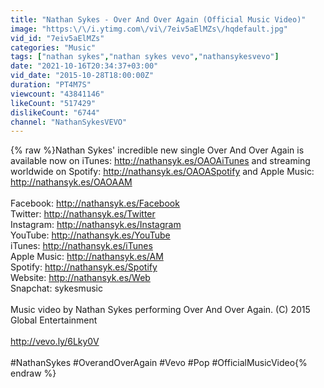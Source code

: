 ```yaml
---
title: "Nathan Sykes - Over And Over Again (Official Music Video)"
image: "https:\/\/i.ytimg.com\/vi\/7eiv5aElMZs\/hqdefault.jpg"
vid_id: "7eiv5aElMZs"
categories: "Music"
tags: ["nathan sykes","nathan sykes vevo","nathansykesvevo"]
date: "2021-10-16T20:34:37+03:00"
vid_date: "2015-10-28T18:00:00Z"
duration: "PT4M7S"
viewcount: "43841146"
likeCount: "517429"
dislikeCount: "6744"
channel: "NathanSykesVEVO"
---
```

{% raw %}Nathan Sykes' incredible new single Over And Over Again is available now on iTunes: <a rel="nofollow" target="blank" href="http://nathansyk.es/OAOAiTunes">http://nathansyk.es/OAOAiTunes</a> and streaming worldwide on Spotify: <a rel="nofollow" target="blank" href="http://nathansyk.es/OAOASpotify">http://nathansyk.es/OAOASpotify</a> and Apple Music: <a rel="nofollow" target="blank" href="http://nathansyk.es/OAOAAM">http://nathansyk.es/OAOAAM</a><br /> <br />Facebook: <a rel="nofollow" target="blank" href="http://nathansyk.es/Facebook">http://nathansyk.es/Facebook</a><br />Twitter: <a rel="nofollow" target="blank" href="http://nathansyk.es/Twitter">http://nathansyk.es/Twitter</a><br />Instagram: <a rel="nofollow" target="blank" href="http://nathansyk.es/Instagram">http://nathansyk.es/Instagram</a><br />YouTube: <a rel="nofollow" target="blank" href="http://nathansyk.es/YouTube">http://nathansyk.es/YouTube</a><br />iTunes:  <a rel="nofollow" target="blank" href="http://nathansyk.es/iTunes">http://nathansyk.es/iTunes</a><br />Apple Music: <a rel="nofollow" target="blank" href="http://nathansyk.es/AM">http://nathansyk.es/AM</a><br />Spotify: <a rel="nofollow" target="blank" href="http://nathansyk.es/Spotify">http://nathansyk.es/Spotify</a><br />Website: <a rel="nofollow" target="blank" href="http://nathansyk.es/Web">http://nathansyk.es/Web</a><br />Snapchat: sykesmusic<br /><br />Music video by Nathan Sykes performing Over And Over Again. (C) 2015 Global Entertainment<br /><br /><a rel="nofollow" target="blank" href="http://vevo.ly/6Lky0V">http://vevo.ly/6Lky0V</a><br /><br />#NathanSykes #OverandOverAgain #Vevo #Pop #OfficialMusicVideo{% endraw %}
